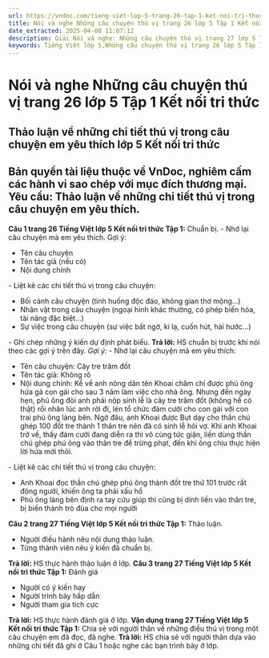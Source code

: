 ```yaml
---
url: https://vndoc.com/tieng-viet-lop-5-trang-26-tap-1-ket-noi-tri-thuc-319584
title: Nói và nghe Những câu chuyện thú vị trang 26 lớp 5 Tập 1 Kết nối tri thức - VnDoc.com
date_extracted: 2025-04-08 11:07:12
description: Giải Nói và nghe: Những câu chuyện thú vị trang 27 lớp 5 Tập 1 Kết nối tri thức gồm các phần hướng dẫn giải chi tiết, đầy đủ nhất chỉ có trên VnDoc. Mời các bạn tham khảo.
keywords: Tiếng Việt lớp 5,Những câu chuyện thú vị trang 26 lớp 5 Tập 1 Kết nối tri thức,Tiếng Việt lớp 5 trang 26 Tập 1 Kết nối tri thức,Những câu chuyện thú vị lớp 5 Kết nối tri thức,Tiếng Việt lớp 5 Tập 1 trang 26 Kết nối tri thức,Những câu chuyện thú vị lớp 5 trang 26,Tiếng Việt lớp 5 Kết nối tri thức,Tiếng Việt lớp 5 Tập 1,sgk Tiếng Việt lớp 5
---
```


# Nói và nghe Những câu chuyện thú vị trang 26 lớp 5 Tập 1 Kết nối tri thức
## **Thảo luận về những chi tiết thú vị trong câu chuyện em yêu thích lớp 5 Kết nối tri thức**
**Bản quyền tài liệu thuộc về VnDoc, nghiêm cấm các hành vi sao chép với mục đích thương mại.**
**Yêu cầu:** Thảo luận về những chi tiết thú vị trong câu chuyện em yêu thích.  
---  
**Câu 1 trang 26 Tiếng Việt lớp 5 Kết nối tri thức Tập 1:** Chuẩn bị.
\- Nhớ lại câu chuyện mà em yêu thích. Gợi ý:
  * Tên câu chuyện
  * Tên tác giả \(nếu có\)
  * Nội dung chính

\- Liệt kê các chi tiết thú vị trong câu chuyện:
  * Bối cảnh câu chuyện \(tình huống độc đáo, không gian thơ mộng...\)
  * Nhân vật trong câu chuyện \(ngoại hình khác thường, có phép biến hóa, tài năng đặc biệt...\)
  * Sự việc trong câu chuyện \(sự việc bất ngờ, kì lạ, cuốn hút, hài hước...\)

\- Ghi chép những ý kiến dự định phát biểu.
**Trả lời:**
HS chuẩn bị trước khi nói theo các gợi ý trên đây.
_Gợi ý:_
\- Nhớ lại câu chuyện mà em yêu thích:
  * Tên câu chuyện: Cây tre trăm đốt
  * Tên tác giả: Không rõ
  * Nội dung chính: Kể về anh nông dân tên Khoai chăm chỉ được phú ông hứa gả con gái cho sau 3 năm làm việc cho nhà ông. Nhưng đến ngày hẹn, phú ông đòi anh phải nộp sính lễ là cây tre trăm đốt \(không hề có thật\) rồi nhân lúc anh rời đi, lén tổ chức đám cưới cho con gái với con trai phú ông làng bên. Ngờ đâu, anh Khoai được Bụt dạy cho thần chú ghép 100 đốt tre thành 1 thân tre nên đã có sính lễ hỏi vợ. Khi anh Khoai trở về, thấy đám cưới đang diễn ra thì vô cùng tức giận, liền dùng thần chú ghép phú ông vào thân tre để trừng phạt, đến khi ông chịu thực hiện lời hứa mới thôi.

\- Liệt kê các chi tiết thú vị trong câu chuyện:
  * Anh Khoai đọc thần chú ghép phú ông thành đốt tre thứ 101 trước rất đông người, khiến ông ta phải xấu hổ
  * Phú ông làng bên định ra tay cứu giúp thì cũng bị dính liền vào thân tre, bị biến thành trò đùa cho mọi người

**Câu 2 trang 27 Tiếng Việt lớp 5 Kết nối tri thức Tập 1:** Thảo luận.
  * Người điều hành nêu nội dung thảo luận.
  * Từng thành viên nêu ý kiến đã chuẩn bị.

**Trả lời:**
HS thực hành thảo luận ở lớp.
**Câu 3 trang 27 Tiếng Việt lớp 5 Kết nối tri thức Tập 1:** Đánh giá
  * Người có ý kiến hay
  * Người trình bày hấp dẫn
  * Người tham gia tích cực

**Trả lời:**
HS thực hành đánh giá ở lớp.
**Vận dụng trang 27 Tiếng Việt lớp 5 Kết nối tri thức Tập 1:** Chia sẻ với người thân về những điều thú vị trong một câu chuyện em đã đọc, đã nghe.
**Trả lời:**
HS chia sẻ với người thân dựa vào những chi tiết đã ghi ở Câu 1 hoặc nghe các bạn trình bày ở lớp.
